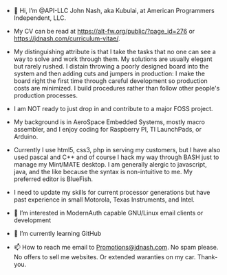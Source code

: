 - 👋 Hi, I’m @API-LLC  John Nash, aka Kubulai, at American Programmers Independent, LLC.   
- My CV can be read at https://alt-fw.org/public/?page_id=276 or https://jdnash.com/curriculum-vitae/. 
- My distinguishing attribute is that I take the tasks that no one can see a way to solve and work through them. My solutions are usually elegant 
but rarely rushed. I distain throwing a poorly designed board into the system and then adding cuts and jumpers in production: I make the board right the
first time through careful development so production costs are minimized. I build procedures rather than follow other people's production processes. 
- I am NOT ready to just drop in and contribute to a major FOSS project. 
 
- My background is in AeroSpace Embedded Systems, mostly macro assembler, and I enjoy coding for Raspberry PI, TI LaunchPads, or Arduino. 
- Currently I use html5, css3, php in serving my customers, but I have also used pascal and C++ and of course I hack my way through BASH just to manage my Mint/MATE desktop. I am generally alergic to javascript, java, and the like because the syntax is non-intuitive to me. My preferred editor is BlueFish.
- I need to update my skills for current processor generations but have past experience in small Motorola, Texas Instruments, and Intel. 

- 👀 I’m interested in ModernAuth capable GNU/Linux email clients or development
- 🌱 I’m currently learning GitHub
- 📫 How to reach me email to Promotions@jdnash.com. No spam please. No offers to sell me websites. Or extended waranties on my car. Thank-you.

<!---
API-LLC/API-LLC is a ✨ special ✨ repository because its `README.md` (this file) appears on your GitHub profile.
You can click the Preview link to take a look at your changes.
--->
